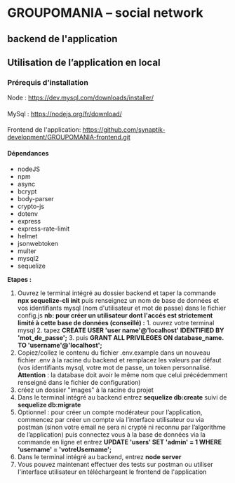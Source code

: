 # GROUPOMANIA – social network
## backend de l'application

## Utilisation de l’application en local

### Prérequis d’installation
Node : https://dev.mysql.com/downloads/installer/
####
MySql : https://nodejs.org/fr/download/
####
Frontend de l'application: https://github.com/synaptik-development/GROUPOMANIA-frontend.git

#### **Dépendances**
* nodeJS
* npm
* async
* bcrypt
* body-parser
* crypto-js
* dotenv
* express
* express-rate-limit
* helmet
* jsonwebtoken
* multer
* mysql2
* sequelize 

**Etapes :**
1. Ouvrez le terminal intégré au dossier backend et taper la commande **npx sequelize-cli init** puis renseignez un nom de base de données et vos identifiants mysql (nom d'utilisateur et mot de passe) dans le fichier config.js
    **nb: pour créer un utilisateur dont l'accés est strictement limité à cette base de données (conseillé) :**
        1. ouvrez votre terminal mysql
        2. tapez **CREATE USER 'user name'@'localhost' IDENTIFIED BY 'mot_de_passe';**
        3. puis **GRANT ALL PRIVILEGES ON database_name. TO 'username'@'localhost';**
2. Copiez/collez le contenu du fichier .env.example dans un nouveau fichier .env à la racine du backend et remplacez les valeurs par défaut (vos identifiants mysql, votre mot de passe, un token personnalisé. **Attention** : la database doit avoir le même nom que celui précédemment renseigné dans le fichier de configuration)
3. créez un dossier "images" à la racine du projet
4. Dans le terminal intégré au backend entrez **sequelize db:create** suivi de **sequelize db:migrate**
5. Optionnel : pour créer un compte modérateur pour l’application, commencez par créer un compte via l’interface utilisateur ou via postman (sinon votre email ne sera ni crypté ni reconnu par l’algorithme de l’application) puis connectez vous à la base de données via la commande en ligne et entrez **UPDATE 'users' SET 'admin' = 1 WHERE 'username' = 'votreUsername';**
6. Dans le terminal intégré au backend, entrez **node server**
7. Vous pouvez maintenant effectuer des tests sur postman ou utiliser l'interface utilisateur en téléchargeant le frontend de l'application